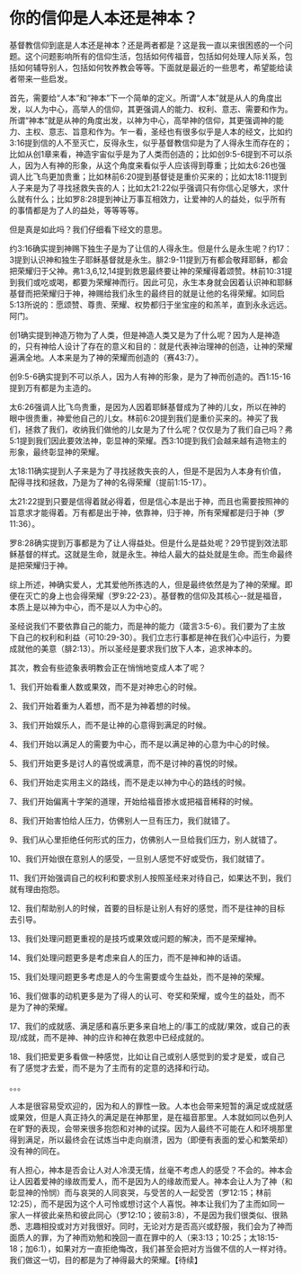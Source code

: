 # 你的信仰是人本还是神本？



<p>基督教信仰到底是人本还是神本？还是两者都是？这是我一直以来很困惑的一个问题。这个问题影响所有的信仰生活，包括如何传福音，包括如何处理人际关系，包括如何辅导别人，包括如何牧养教会等等。下面就是最近的一些思考，希望能给读者带来一些启发。</p>

<p>首先，需要给“人本”和“神本”下一个简单的定义。所谓“人本”就是从人的角度出发，以人为中心，高举人的信仰，其更强调人的能力、权利、意志、需要和作为。所谓“神本”就是从神的角度出发，以神为中心，高举神的信仰，其更强调神的能力、主权、意志、旨意和作为。乍一看，圣经也有很多似乎是人本的经文，比如约3:16提到信的人不至灭亡，反得永生，似乎基督教信仰是为了人得永生而存在的；比如从创1章来看，神造宇宙似乎是为了人类而创造的；比如创9:5-6提到不可以杀人，因为人有神的形象，从这个角度来看似乎人应该得到尊重；比如太6:26也强调人比飞鸟更加贵重；比如林前6:20提到基督徒是重价买来的；比如太18:11提到人子来是为了寻找拯救失丧的人；比如太21:22似乎强调只有你信心足够大，求什么就有什么；比如罗8:28提到神让万事互相效力，让爱神的人的益处，似乎所有的事情都是为了人的益处，等等等等。</p>

<p>但是真是如此吗？我们仔细看下经文的意思。</p>

<p>约3:16确实提到神赐下独生子是为了让信的人得永生。但是什么是永生呢？约17：3提到认识神和独生子耶稣基督就是永生。腓2:9-11提到万有都会敬拜耶稣，都会把荣耀归于父神。弗1:3,6,12,14提到救恩最终要让神的荣耀得着颂赞。林前10:31提到我们或吃或喝，都要为荣耀神而行。因此可见，永生本身就会因着认识神和耶稣基督而把荣耀归于神，神赐给我们永生的最终目的就是让他的名得荣耀。如同启5:13所说的：愿颂赞、尊贵、荣耀、权势都归于坐宝座的和羔羊，直到永永远远。阿门。</p>

<p>创1确实提到神造万物为了人类，但是神造人类又是为了什么呢？因为人是神造的，只有神给人设计了存在的意义和目的：就是代表神治理神的创造，让神的荣耀遍满全地。人本来是为了神的荣耀而创造的（赛43:7）。</p>

<p>创9:5-6确实提到不可以杀人，因为人有神的形象，是为了神而创造的。西1:15-16提到万有都是为主造的。</p>

<p>太6:26强调人比飞鸟贵重，是因为人因着耶稣基督成为了神的儿女，所以在神的眼中很贵重，神爱他自己的儿女。林前6:20提到我们是重价买来的。神买了我们，拯救了我们，收纳我们做他的儿女是为了什么呢？仅仅是为了我们自己吗？弗5:1提到我们因此要效法神，彰显神的荣耀。西3:10提到我们会越来越有造物主的形象，最终彰显神的荣耀。</p>

<p>太18:11确实提到人子来是为了寻找拯救失丧的人，但是不是因为人本身有价值，配得寻找和拯救，乃是为了神的名得荣耀（提前1:15-17）。</p>

<p>太21:22提到只要是信得着就必得着，但是信心本是出于神，而且也需要按照神的旨意求才能得着。万有都是出于神，依靠神，归于神，所有荣耀都是归于神（罗11:36）。</p>

<p>罗8:28确实提到万事都是为了让人得益处。但是什么是益处呢？29节提到效法耶稣基督的样式。这就是生命，就是永生。神给人最大的益处就是生命。而生命最终是把荣耀归于神。</p>

<p>综上所述，神确实爱人，尤其爱他所拣选的人，但是最终依然是为了神的荣耀。即便在灭亡的身上也会得荣耀（罗9:22-23）。基督教的信仰及其核心--就是福音，本质上是以神为中心，而不是以人为中心的。</p>

<p>圣经说我们不要依靠自己的能力，而是神的能力（箴言3:5-6）。我们要为了主放下自己的权利和利益（可10:29-30）。我们立志行事都是神在我们心中运行，为要成就他的美意（腓2:13）。所以圣经是要求我们放下人本，追求神本的。</p>

<p>其次，教会有些迹象表明教会正在悄悄地变成人本了呢？</p>

<p>1、我们开始看重人数或果效，而不是对神忠心的时候。</p>

<p>2、我们开始着重为人着想，而不是为神着想的时候。</p>

<p>3、我们开始娱乐人，而不是让神的心意得到满足的时候。</p>

<p>4、我们开始以满足人的需要为中心，而不是以满足神的心意为中心的时候。</p>

<p>5、我们开始更多是讨人的喜悦或满意，而不是讨神的喜悦的时候。</p>

<p>6、我们开始走实用主义的路线，而不是走以神为中心的路线的时候。</p>

<p>7、我们开始偏离十字架的道理，开始给福音掺水或把福音稀释的时候。</p>

<p>8、我们开始害怕给人压力，仿佛别人一旦有压力，我们就错了。</p>

<p>9、我们从心里拒绝任何形式的压力，仿佛别人一旦给我们压力，别人就错了。</p>

<p>10、我们开始很在意别人的感受，一旦别人感觉不好或受伤，我们就错了。</p>

<p>11、我们开始强调自己的权利和要求别人按照圣经来对待自己，如果达不到，我们就有理由抱怨。</p>

<p>12、我们帮助别人的时候，首要的目标是让别人有好的感觉，而不是往神的目标去引导。</p>

<p>13、我们处理问题更重视的是技巧或果效或问题的解决，而不是荣耀神。</p>

<p>14、我们处理问题更多是考虑来自人的压力，而不是神和神的话语。</p>

<p>15、我们处理问题更多考虑是人的今生需要或今生益处，而不是神的荣耀。</p>

<p>16、我们做事的动机更多是为了得人的认可、夸奖和荣耀，或今生的益处，而不是为了神的荣耀。</p>

<p>17、我们的成就感、满足感和喜乐更多来自地上的/事工的成就/果效，或自己的表现/成就，而不是神、神的应许和神在救恩中已经成就的。</p>

<p>18、我们把爱更多看做一种感觉，比如让自己或别人感觉到的爱才是爱，或自己有了感觉才去爱，而不是为了主而有的定意的选择和行动。</p>

<p>。。。</p>

<p>人本是很容易受欢迎的，因为和人的罪性一致。人本也会带来短暂的满足或成就感或果效，但是人真正持久的满足是在神那里，是在福音那里。人本就如同以色列人在旷野的表现，会带来很多抱怨和对神的试探。因为人最终不可能在人和环境那里得到满足，所以最终会在试炼当中走向崩溃，因为（即便有表面的爱心和繁荣却）没有神的同在。</p>

<p>有人担心，神本是否会让人对人冷漠无情，丝毫不考虑人的感受？不会的。神本会让人因着爱神的缘故而爱人，而不是因为人的缘故而爱人。神本会让人为了神（和彰显神的怜悯）而与哀哭的人同哀哭，与受苦的人一起受苦（罗12:15；林前12:25），而不是因为这个人可怜或想讨这个人喜悦。神本让我们为了主而如同一家人一样彼此亲热和彼此同心（罗12:10；彼前3:8），不是因为我们很类似、很熟悉、志趣相投或对方对我很好。同时，无论对方是否高兴或舒服，我们会为了神而面质人的罪，为了神而劝勉和挽回一直在罪中的人（来3:13；10:25；太18:15-18；加6:1），如果对方一直拒绝悔改，我们甚至会把对方当做不信的人一样对待。我们做这一切，目的都是为了神得最大的荣耀。【待续】</p>